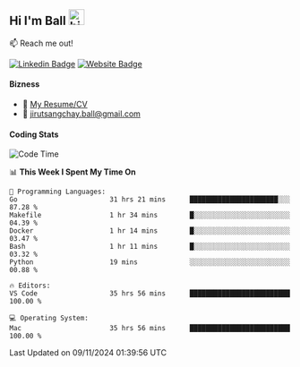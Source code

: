 ## Hi I'm Ball <img src="https://user-images.githubusercontent.com/1303154/88677602-1635ba80-d120-11ea-84d8-d263ba5fc3c0.gif" width="28px" height="28px" alt="hi">
 
:mailbox: Reach me out!

[![Linkedin Badge](https://img.shields.io/badge/-Jirut-0e76a8?style=flat&labelColor=0e76a8&logo=linkedin&logoColor=white)](https://www.linkedin.com/in/jirut-sangchay-338370251)
[![Website Badge](https://img.shields.io/badge/Website-184aa8?logo=website&logoColor=)](https://resume-jirut.web.app)

<!-- TODO: Add last video link -->
#### Bizness
- :paperclip: [My Resume/CV](https://github.com/Jirut01/Jirut01/blob/main/resume_jirut.pdf)
- :email: jirutsangchay.ball@gmail.com

#### Coding Stats


<!--START_SECTION:waka-->
![Code Time](http://img.shields.io/badge/Code%20Time-1%2C741%20hrs%2048%20mins-blue)

📊 **This Week I Spent My Time On** 

```text
💬 Programming Languages: 
Go                       31 hrs 21 mins      ██████████████████████░░░   87.28 % 
Makefile                 1 hr 34 mins        █░░░░░░░░░░░░░░░░░░░░░░░░   04.39 % 
Docker                   1 hr 14 mins        █░░░░░░░░░░░░░░░░░░░░░░░░   03.47 % 
Bash                     1 hr 11 mins        █░░░░░░░░░░░░░░░░░░░░░░░░   03.32 % 
Python                   19 mins             ░░░░░░░░░░░░░░░░░░░░░░░░░   00.88 % 

🔥 Editors: 
VS Code                  35 hrs 56 mins      █████████████████████████   100.00 % 

💻 Operating System: 
Mac                      35 hrs 56 mins      █████████████████████████   100.00 % 
```


 Last Updated on 09/11/2024 01:39:56 UTC
<!--END_SECTION:waka-->
